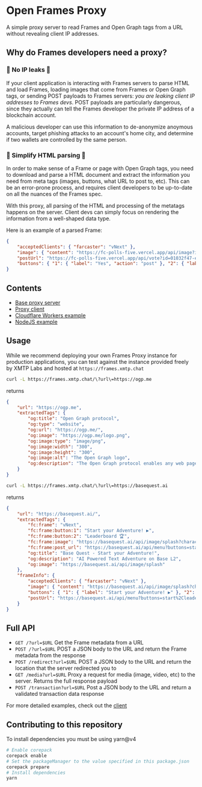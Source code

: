 # Open Frames Proxy

A simple proxy server to read Frames and Open Graph tags from a URL without revealing client IP addresses.

## Why do Frames developers need a proxy?

### 🙈 No IP leaks 🙈

If your client application is interacting with Frames servers to parse HTML and load Frames, loading images that come from Frames or Open Graph tags, or sending POST payloads to Frames servers: _you are leaking client IP addresses to Frames devs_. POST payloads are particularly dangerous, since they actually can tell the Frames developer the private IP address of a blockchain account.

A malicious developer can use this information to de-anonymize anoymous accounts, target phishing attacks to an account's home city, and determine if two wallets are controlled by the same person.

### 📃 Simplify HTML parsing 📃

In order to make sense of a Frame or page with Open Graph tags, you need to download and parse a HTML document and extract the information you need from meta tags (images, buttons, what URL to post to, etc). This can be an error-prone process, and requires client developers to be up-to-date on all the nuances of the Frames spec.

With this proxy, all parsing of the HTML and processing of the metatags happens on the server. Client devs can simply focus on rendering the information from a well-shaped data type.

Here is an example of a parsed Frame:

```json
{
	"acceptedClients": { "farcaster": "vNext" },
	"image": { "content": "https://fc-polls-five.vercel.app/api/image?id=01032f47-e976-42ee-9e3d-3aac1324f4b8" },
	"postUrl": "https://fc-polls-five.vercel.app/api/vote?id=01032f47-e976-42ee-9e3d-3aac1324f4b8",
	"buttons": { "1": { "label": "Yes", "action": "post" }, "2": { "label": "No", "action": "post" } }
}
```

## Contents

- [Base proxy server](./packages/server)
- [Proxy client](./packages/client)
- [Cloudflare Workers example](./examples/workers)
- [NodeJS example](./examples/nodejs)

## Usage

While we recommend deploying your own Frames Proxy instance for production applications, you can test against the instance provided freely by XMTP Labs and hosted at `https://frames.xmtp.chat`

```sh
curl -L https://frames.xmtp.chat/\?url\=https://ogp.me
```

returns

```json
{
	"url": "https://ogp.me",
	"extractedTags": {
		"og:title": "Open Graph protocol",
		"og:type": "website",
		"og:url": "https://ogp.me/",
		"og:image": "https://ogp.me/logo.png",
		"og:image:type": "image/png",
		"og:image:width": "300",
		"og:image:height": "300",
		"og:image:alt": "The Open Graph logo",
		"og:description": "The Open Graph protocol enables any web page to become a rich object in a social graph."
	}
}
```

```sh
curl -L https://frames.xmtp.chat/\?url\=https://basequest.ai
```

returns

```json
{
	"url": "https://basequest.ai/",
	"extractedTags": {
		"fc:frame": "vNext",
		"fc:frame:button:1": "Start your Adventure! ▶️",
		"fc:frame:button:2": "Leaderboard 🏆",
		"fc:frame:image": "https://basequest.ai/api/image/splash?charactersCount=5925",
		"fc:frame:post_url": "https://basequest.ai/api/menu?buttons=start%2Cleaderboard",
		"og:title": "Base Quest - Start your Adventure!",
		"og:description": "AI Powered Text Adventure on Base L2",
		"og:image": "https://basequest.ai/api/image/splash"
	},
	"frameInfo": {
		"acceptedClients": { "farcaster": "vNext" },
		"image": { "content": "https://basequest.ai/api/image/splash?charactersCount=5925" },
		"buttons": { "1": { "label": "Start your Adventure! ▶️" }, "2": { "label": "Leaderboard 🏆" } },
		"postUrl": "https://basequest.ai/api/menu?buttons=start%2Cleaderboard"
	}
}
```

## Full API

- `GET /?url=$URL` Get the Frame metadata from a URL
- `POST /?url=$URL` POST a JSON body to the URL and return the Frame metadata from the response
- `POST /redirect?url=$URL` POST a JSON body to the URL and return the location that the server redirected you to
- `GET /media?url=$URL` Proxy a request for media (image, video, etc) to the server. Returns the full response payload
- `POST /transaction?url=$URL` Post a JSON body to the URL and return a validated transaction data response

For more detailed examples, check out the [client](./packages/client)

## Contributing to this repository

To install dependencies you must be using yarn@v4

```bash
# Enable corepack
corepack enable
# Set the packageManager to the value specified in this package.json
corepack prepare
# Install dependencies
yarn
```
